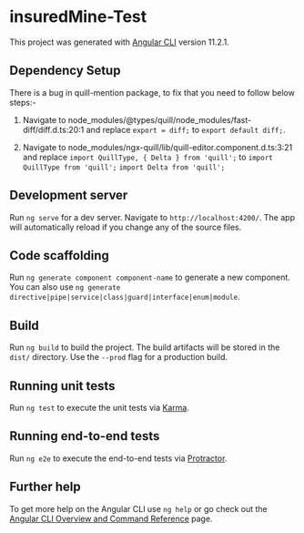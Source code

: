 # insuredMine-Test

This project was generated with [Angular CLI](https://github.com/angular/angular-cli) version 11.2.1.

## Dependency Setup

There is a bug in quill-mention package, to fix that you need to follow below steps:-

1. Navigate to node_modules/@types/quill/node_modules/fast-diff/diff.d.ts:20:1 and replace `export = diff;` to `export default diff;`.

2. Navigate to node_modules/ngx-quill/lib/quill-editor.component.d.ts:3:21 and replace `import QuillType, { Delta } from 'quill';` to
   `import QuillType from 'quill';`
   `import Delta from 'quill';`

## Development server

Run `ng serve` for a dev server. Navigate to `http://localhost:4200/`. The app will automatically reload if you change any of the source files.

## Code scaffolding

Run `ng generate component component-name` to generate a new component. You can also use `ng generate directive|pipe|service|class|guard|interface|enum|module`.

## Build

Run `ng build` to build the project. The build artifacts will be stored in the `dist/` directory. Use the `--prod` flag for a production build.

## Running unit tests

Run `ng test` to execute the unit tests via [Karma](https://karma-runner.github.io).

## Running end-to-end tests

Run `ng e2e` to execute the end-to-end tests via [Protractor](http://www.protractortest.org/).

## Further help

To get more help on the Angular CLI use `ng help` or go check out the [Angular CLI Overview and Command Reference](https://angular.io/cli) page.
